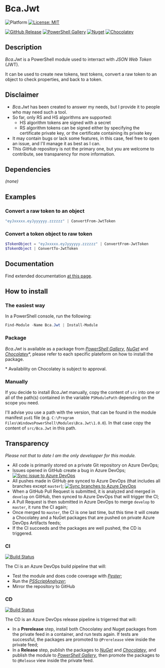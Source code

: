 # Bca.Jwt
![Platform](https://img.shields.io/powershellgallery/p/Bca.Jwt?logo=powershell&logoColor=white) [![License: MIT](https://img.shields.io/github/license/baptistecabrera/bca-jwt?logo=open-source-initiative&logoColor=white)](https://opensource.org/licenses/MIT)

[![GitHub Release](https://img.shields.io/github/v/tag/baptistecabrera/bca-jwt?logo=github&logoColor=white&label=release)](https://github.com/baptistecabrera/bca-jwt/releases) [![PowerShell Gallery](https://img.shields.io/powershellgallery/v/Bca.Jwt?color=informational&logo=powershell&logoColor=white)](https://www.powershellgallery.com/packages/Bca.Jwt) [![Nuget](https://img.shields.io/nuget/v/Bca.Jwt?color=informational&logo=nuget&logoColor=white)](https://www.nuget.org/packages/Bca.Jwt/) [![Chocolatey](https://img.shields.io/chocolatey/v/bca-jwt?color=informational&logo=chocolatey&logoColor=white)](https://chocolatey.org/packages/bca-jwt)

## Description

_Bca.Jwt_ is a PowerShell module used to interract with _JSON Web Token_ (JWT).

It can be used to create new tokens, test tokens, convert a raw token to an object to check properties, and back to a token.

## Disclaimer

- _Bca.Jwt_ has been created to answer my needs, but I provide it to people who may need such a tool.
- So far, only RS and HS algorithms are supported:
  - HS algorithm tokens are signed with a secret
  - RS algorithm tokens can be signed either by specifying the certificate private key, or the certificate containing its private key
- It may contain bugs or lack some features, in this case, feel free to open an issue, and I'll manage it as best as I can.
- This _GitHub_ repository is not the primary one, but you are welcome to contribute, see transparency for more information.

## Dependencies

_(none)_

## Examples

### Convert a raw token to an object

```powershell
"eyJxxxxx.eyJyyyyyy.zzzzzz" | ConvertFrom-JwtToken
```

### Convert a token object to raw token

```powershell
$TokenObject = "eyJxxxxx.eyJyyyyyy.zzzzzz" | ConvertFrom-JwtToken
$TokenObject | ConvertTo-JwtToken
```

## Documentation
Find extended documentation [at this page](doc/ReadMe.md).

## How to install

### The easiest way

In a PowerShell console, run the following:
```powershell
Find-Module -Name Bca.Jwt | Install-Module
```

### Package

_Bca.Jwt_ is available as a package from _[PowerShell Gallery](https://www.powershellgallery.com/)_, _[NuGet](https://www.nuget.org/)_ and _[Chocolatey](https://chocolatey.org/)_*, please refer to each specific plateform on how to install the package.

\* Availability on Chocolatey is subject to approval.

### Manually

If you decide to install _Bca.Jwt_ manually, copy the content of `src` into one or all of the path(s) contained in the variable `PSModulePath` depending on the scope you need.

I'll advise you use a path with the version, that can be found in the module manifest `psd1` file (e.g. `C:\Program Files\WindowsPowerShell\Modules\Bca.Jwt\1.0.0`). In that case copy the content of `src/Bca.Jwt` in this path.

## Transparency

_Please not that to date I am the only developper for this module._

- All code is primarily stored on a private Git repository on Azure DevOps;
- Issues opened in GitHub create a bug in Azure DevOps; [![Sync issue to Azure DevOps](https://github.com/baptistecabrera/bca-jwt/workflows/Sync%20issue%20to%20Azure%20DevOps/badge.svg)](https://github.com/baptistecabrera/bca-jwt/actions?query=workflow%3A"Sync+issue+to+Azure+DevOps")
- All pushes made in GitHub are synced to Azure DevOps (that includes all branches except `master`); [![Sync branches to Azure DevOps](https://github.com/baptistecabrera/bca-jwt/workflows/Sync%20branches%20to%20Azure%20DevOps/badge.svg)](https://github.com/baptistecabrera/bca-jwt/actions?query=workflow%3A"Sync+branches+to+Azure+DevOps")
- When a GitHub Pull Request is submitted, it is analyzed and merged in `develop` on GitHub, then synced to Azure DevOps that will trigger the CI;
- A Pull Request is then submitted in Azure DevOps to merge `develop` to `master`, it runs the CI again;
- Once merged to `master`, the CI is one last time, but this time it will create a Chocolatey and a NuGet packages that are pushed on private Azure DevOps Artifacts feeds;
- If the CI succeeds and the packages are well pushed, the CD is triggered.

### CI
[![Build Status](https://dev.azure.com/baptistecabrera/Bca/_apis/build/status/Build/Bca.Jwt?repoName=bca-jwt&branchName=master)](https://dev.azure.com/baptistecabrera/Bca/_build/latest?definitionId=15&repoName=bca-jwt&branchName=master)

The CI is an Azure DevOps build pipeline that will:
- Test the module and does code coverage with _[Pester](https://pester.dev/)_;
- Run the _[PSScriptAnalyzer](https://github.com/PowerShell/PSScriptAnalyzer)_;
- Mirror the repository to GitHub

### CD
[![Build Status](https://dev.azure.com/baptistecabrera/Bca/_apis/build/status/Release/Bca.Jwt?repoName=bca-jwt&branchName=master)](https://dev.azure.com/baptistecabrera/Bca/_build/latest?definitionId=16&repoName=bca-jwt&branchName=master)

The CD is an Azure DevOps release pipeline is trigerred that will:
- In a **Prerelease** step, install both Chocolatey and Nuget packages from the private feed in a container, and run tests again. If tests are successful, the packages are promoted to `@Prerelease` view inside the private feed;
- In a **Release** step, publish the packages to _[NuGet](https://www.nuget.org/)_ and _[Chocolatey](https://chocolatey.org/)_, and publish the module to _[PowerShell Gallery](https://www.powershellgallery.com/)_, then promote the packages to to `@Release` view inside the private feed.
